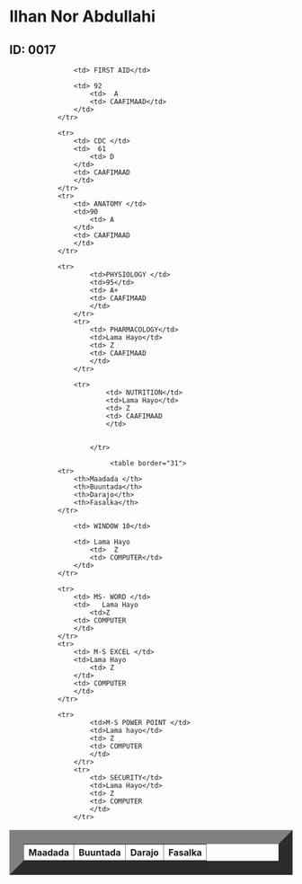 
<html>
    <title> Natiijo</title>
    <head>
        <link rel="stylesheet" href="table.css"/>
        <body>  
            <h1> Ilhan Nor Abdullahi</h1>
            <h2> ID: 0017</h2>
            <table border="25">
                <tr>
                    <th>Maadada </th>
                    <th>Buuntada</th>
                    <th>Darajo</th>
                    <th>Fasalka</th>
                </tr>
                
                    <td> FIRST AID</td>
                   
                    <td> 92
                        <td>  A
                        <td> CAAFIMAAD</td>
                    </td>
                </tr>
            
                <tr>
                    <td> CDC </td>
                    <td>  61
                        <td> D  
                    </td>
                    <td> CAAFIMAAD
                    </td>
                </tr>
                <tr>               
                    <td> ANATOMY </td>
                    <td>90 
                        <td> A
                    </td>
                    <td> CAAFIMAAD
                    </td>
                </tr>
               
                <tr>
                        <td>PHYSIOLOGY </td>
                        <td>95</td>
                        <td> A+
                        <td> CAAFIMAAD
                        </td>
                    </tr>
                    <tr>
                        <td> PHARMACOLOGY</td>
                        <td>Lama Hayo</td>
                        <td> Z
                        <td> CAAFIMAAD
                        </td>
                    </tr>
                    
                    <tr>
                            <td> NUTRITION</td>
                            <td>Lama Hayo</td>
                            <td> Z
                            <td> CAAFIMAAD
                            </td> 
                            
                       
                        </tr>   

                             <table border="31">
                <tr>
                    <th>Maadada </th>
                    <th>Buuntada</th>
                    <th>Darajo</th>
                    <th>Fasalka</th>
                </tr>
                
                    <td> WINDOW 10</td>
                   
                    <td> Lama Hayo
                        <td>  Z
                        <td> COMPUTER</td>
                    </td>
                </tr>
            
                <tr>
                    <td> MS- WORD </td>
                    <td>   Lama Hayo
                        <td>Z
                    <td> COMPUTER
                    </td>
                </tr>
                <tr>
                    <td> M-S EXCEL </td>
                    <td>Lama Hayo  
                        <td> Z
                    </td>
                    <td> COMPUTER
                    </td>
                </tr>
               
                <tr>
                        <td>M-S POWER POINT </td>
                        <td>Lama hayo</td>
                        <td> Z
                        <td> COMPUTER
                        </td>
                    </tr>
                    <tr>
                        <td> SECURITY</td>
                        <td>Lama Hayo</td>
                        <td> Z
                        <td> COMPUTER
                        </td>
                    </tr>






                        

